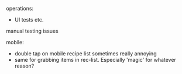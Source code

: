 operations:
- UI tests etc.

manual testing issues

mobile:
- double tap on mobile recipe list sometimes really annoying
- same for grabbing items in rec-list. Especially 'magic' for whatever reason?
